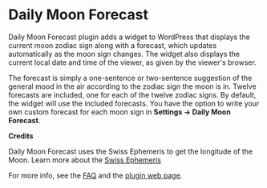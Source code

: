 Daily Moon Forecast
===================

Daily Moon Forecast plugin adds a widget to WordPress that displays the current moon zodiac sign along with a forecast, which updates automatically as the moon sign changes. The widget also displays the current local date and time of the viewer, as given by the viewer's browser. 

The forecast is simply a one-sentence or two-sentence suggestion of the general mood in the air according to the zodiac sign the moon is in. Twelve forecasts are included, one for each of the twelve zodiac signs. By default, the widget will use the included forecasts. You have the option to write your own custom forecast for each moon sign in **Settings -> Daily Moon Forecast**.

**Credits**

Daily Moon Forecast uses the Swiss Ephemeris to get the longitude of the Moon. Learn more about the [Swiss Ephemeris](http://www.astro.com/swisseph/swephinfo_e.htm)

For more info, see the [FAQ](http://wordpress.org/plugins/daily-moon-forecast/faq/) and the [plugin web page](http://isabelcastillo.com/docs/category/daily-moon-forecast-wordpress-plugin).
